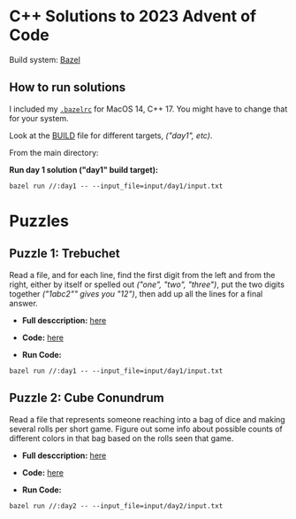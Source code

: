 C++ Solutions to 2023 Advent of Code
====================================

Build system: [Bazel](https://bazel.build)

How to run solutions
--------------------

I included my [`.bazelrc`](.bazelrc) for MacOS 14, C++ 17. You might have to change that for your system.

Look at the [BUILD](BUILD) file for different targets, _("day1", etc)_.

From the main directory:

**Run day 1 solution ("day1" build target):**
```
bazel run //:day1 -- --input_file=input/day1/input.txt
```

Puzzles
=======

Puzzle 1: Trebuchet
-------------------

Read a file, and for each line, find the first digit from the left and from the right, either by itself or
spelled out _("one", "two", "three")_, put the two digits together _("1abc2"" gives you "12")_, then add
up all the lines for a final answer.

- **Full desccription:** [here](DAY_1.md)

- **Code:** [here](day1.cc)

- **Run Code:**

```
bazel run //:day1 -- --input_file=input/day1/input.txt
```

Puzzle 2: Cube Conundrum
------------------------

Read a file that represents someone reaching into a bag of dice and making several rolls per short
game. Figure out some info about possible counts of different colors in that bag based on the rolls
seen that game.

- **Full desccription:** [here](DAY_2.md)

- **Code:** [here](day2.cc)

- **Run Code:**

```
bazel run //:day2 -- --input_file=input/day2/input.txt
```